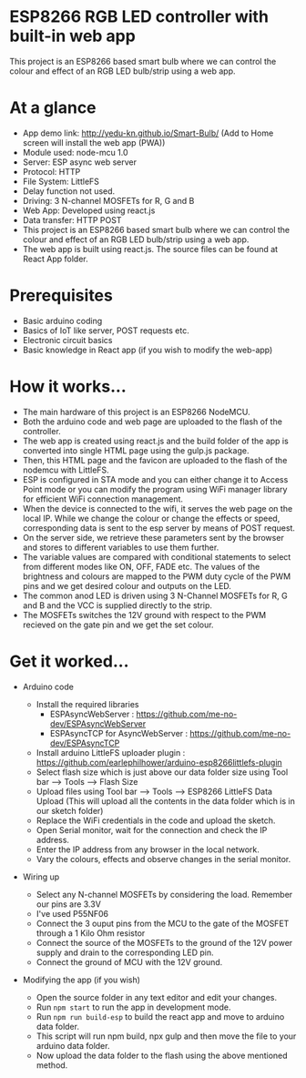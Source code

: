 # ESP8266 RGB LED controller with built-in web app

This project is an ESP8266 based smart bulb where we can control the colour and effect of an RGB LED bulb/strip using a web app.

# At a glance
* App demo link: http://yedu-kn.github.io/Smart-Bulb/ (Add to Home screen will install the web app (PWA))
* Module used: node-mcu 1.0
* Server: ESP async web server
* Protocol: HTTP
* File System: LittleFS
* Delay function not used.
* Driving: 3 N-channel MOSFETs for R, G and B
* Web App: Developed using react.js
* Data transfer: HTTP POST
* This project is an ESP8266 based smart bulb where we can control the colour and effect of an RGB LED bulb/strip using a web app.
* The web app is built using react.js. The source files can be found at React App folder.

# Prerequisites
* Basic arduino coding
* Basics of IoT like server, POST requests etc.
* Electronic circuit basics
* Basic knowledge in React app (if you wish to modify the web-app)

# How it works...
* The main hardware of this project is an ESP8266 NodeMCU.
* Both the arduino code and web page are uploaded to the flash of the controller.
* The web app is created using react.js and the build folder of the app is converted into single HTML page using the gulp.js package.
* Then, this HTML page and the favicon are uploaded to the flash of the nodemcu with LittleFS.
* ESP is configured in STA mode and you can either change it to Access Point mode or you can modify the program using WiFi manager library for efficient WiFi connection management.
* When the device is connected to the wifi, it serves the web page on the local IP. While we change the colour or change the effects or speed, corresponding data is sent to the esp server by means of POST request.
* On the server side, we retrieve these parameters sent by the browser and stores to different variables to use them further.
* The variable values are compared with conditional statements to select from different modes like ON, OFF, FADE etc. The values of the brightness and colours are mapped to the PWM duty cycle of the PWM pins and we get desired colour and outputs on the LED.
* The common anod LED is driven using 3 N-Channel MOSFETs for R, G and B and the VCC is supplied directly to the strip.
* The MOSFETs switches the 12V ground with respect to the PWM recieved on the gate pin and we get the set colour.

# Get it worked...

* Arduino code
  * Install the required libraries
      * ESPAsyncWebServer : https://github.com/me-no-dev/ESPAsyncWebServer
      * ESPAsyncTCP for AsyncWebServer : https://github.com/me-no-dev/ESPAsyncTCP
  * Install arduino LittleFS uploader plugin : https://github.com/earlephilhower/arduino-esp8266littlefs-plugin
  * Select flash size which is just above our data folder size using Tool bar --> Tools --> Flash Size
  * Upload files using Tool bar --> Tools --> ESP8266 LittleFS Data Upload
    (This will upload all the contents in the data folder which is in our sketch folder)
  * Replace the WiFi credentials in the code and upload the sketch.
  * Open Serial monitor, wait for the connection and check the IP address.
  * Enter the IP address from any browser in the local network.
  * Vary the colours, effects and observe changes in the serial monitor.
     
* Wiring up
      
  * Select any N-channel MOSFETs by considering the load. Remember our pins are 3.3V
  * I've used P55NF06
  * Connect the 3 ouput pins from the MCU to the gate of the MOSFET through a 1 Kilo Ohm resistor
  * Connect the source of the MOSFETs to the ground of the 12V power supply and drain to the corresponding LED pin.
  * Connect the ground of MCU with the 12V ground.
 
* Modifying the app (if you wish) 

  * Open the source folder in any text editor and edit your changes.
  * Run `npm start` to run the app in development mode.
  * Run `npm run build-esp` to build the react app and move to arduino data folder.
  * This script will run npm build, npx gulp and then move the file to your arduino data folder.
  * Now upload the data folder to the flash using the above mentioned method.
